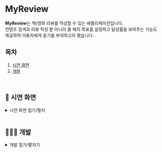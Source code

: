 # MyReview
<b>MyReview</b>는 책/영화 리뷰를 작성할 수 있는 애플리케이션입니다. <br/>
컨텐츠 검색과 리뷰 작성 뿐 아니라 올 해의 목표를 설정하고 달성률을 보여주는 기능도 제공하여 이용자에게 동기를 부여하고자 했습니다. 

## 목차
1. [시연 화면](#-시연-화면)
5. [개발](#-개발)

<br/>

## 📱 시연 화면
<details>
<summary>시연 화면 접기/펼치</summary>
<div markdown="1">
</div>
</details>

<br/>

## 👨🏻‍💻 개발
<details>
<summary>개발 접기/펼치기</summary>
<div markdown="1">

<br/>

<h3>개발 기간 </h3>
23.02. ~ 23.03.
<h3>개발 환경</h3>
<ul>
    <li> React Native 0.70.5</li>
    <li> Expo SDK 47</li>
    <li> Android Studio Electric Eel | 2022.1.1 (Virtual Device 사용)</li>
</ul>
<h3>기술 스택 </h3> 
<img src="https://img.shields.io/badge/react native-61DAFB?style=for-the-badge&logo=React&logoColor=black">
<img src="https://img.shields.io/badge/expo-000020?style=for-the-badge&logo=Expo&logoColor=white">
<h3>협업 툴</h3>
<img src="https://img.shields.io/badge/git-F05032?style=for-the-badge&logo=git&logoColor=white"> <img src="https://img.shields.io/badge/notion-000000?style=for-the-badge&logo=Notion&logoColor=white">

</div>
</details>
<br/>
